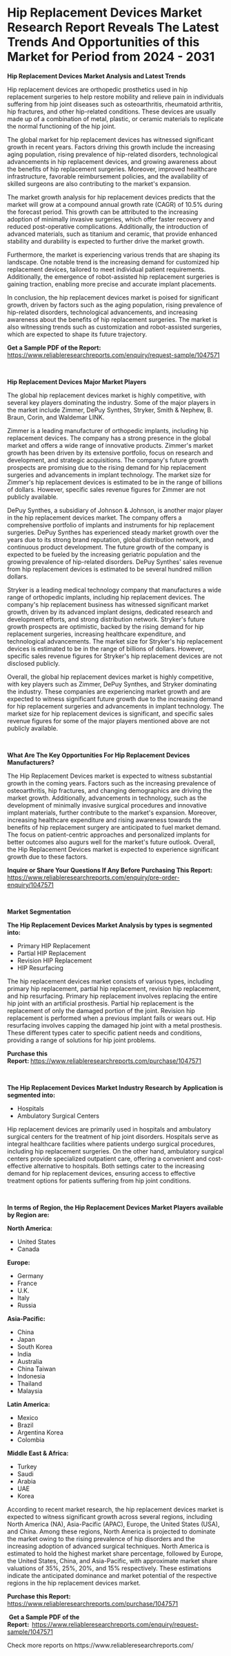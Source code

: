 <p><h1>Hip Replacement Devices Market Research Report Reveals The Latest Trends And Opportunities of this Market for Period from 2024 - 2031</h1></p><p><strong>Hip Replacement Devices Market Analysis and Latest Trends</strong></p>
<p><p>Hip replacement devices are orthopedic prosthetics used in hip replacement surgeries to help restore mobility and relieve pain in individuals suffering from hip joint diseases such as osteoarthritis, rheumatoid arthritis, hip fractures, and other hip-related conditions. These devices are usually made up of a combination of metal, plastic, or ceramic materials to replicate the normal functioning of the hip joint.</p><p>The global market for hip replacement devices has witnessed significant growth in recent years. Factors driving this growth include the increasing aging population, rising prevalence of hip-related disorders, technological advancements in hip replacement devices, and growing awareness about the benefits of hip replacement surgeries. Moreover, improved healthcare infrastructure, favorable reimbursement policies, and the availability of skilled surgeons are also contributing to the market's expansion.</p><p>The market growth analysis for hip replacement devices predicts that the market will grow at a compound annual growth rate (CAGR) of 10.5% during the forecast period. This growth can be attributed to the increasing adoption of minimally invasive surgeries, which offer faster recovery and reduced post-operative complications. Additionally, the introduction of advanced materials, such as titanium and ceramic, that provide enhanced stability and durability is expected to further drive the market growth.</p><p>Furthermore, the market is experiencing various trends that are shaping its landscape. One notable trend is the increasing demand for customized hip replacement devices, tailored to meet individual patient requirements. Additionally, the emergence of robot-assisted hip replacement surgeries is gaining traction, enabling more precise and accurate implant placements.</p><p>In conclusion, the hip replacement devices market is poised for significant growth, driven by factors such as the aging population, rising prevalence of hip-related disorders, technological advancements, and increasing awareness about the benefits of hip replacement surgeries. The market is also witnessing trends such as customization and robot-assisted surgeries, which are expected to shape its future trajectory.</p></p>
<p><strong>Get a Sample PDF of the Report:&nbsp;</strong> <a href="https://www.reliableresearchreports.com/enquiry/request-sample/1047571">https://www.reliableresearchreports.com/enquiry/request-sample/1047571</a></p>
<p>&nbsp;</p>
<p><strong>Hip Replacement Devices Major Market Players</strong></p>
<p><p>The global hip replacement devices market is highly competitive, with several key players dominating the industry. Some of the major players in the market include Zimmer, DePuy Synthes, Stryker, Smith & Nephew, B. Braun, Corin, and Waldemar LINK.</p><p>Zimmer is a leading manufacturer of orthopedic implants, including hip replacement devices. The company has a strong presence in the global market and offers a wide range of innovative products. Zimmer's market growth has been driven by its extensive portfolio, focus on research and development, and strategic acquisitions. The company's future growth prospects are promising due to the rising demand for hip replacement surgeries and advancements in implant technology. The market size for Zimmer's hip replacement devices is estimated to be in the range of billions of dollars. However, specific sales revenue figures for Zimmer are not publicly available.</p><p>DePuy Synthes, a subsidiary of Johnson & Johnson, is another major player in the hip replacement devices market. The company offers a comprehensive portfolio of implants and instruments for hip replacement surgeries. DePuy Synthes has experienced steady market growth over the years due to its strong brand reputation, global distribution network, and continuous product development. The future growth of the company is expected to be fueled by the increasing geriatric population and the growing prevalence of hip-related disorders. DePuy Synthes' sales revenue from hip replacement devices is estimated to be several hundred million dollars.</p><p>Stryker is a leading medical technology company that manufactures a wide range of orthopedic implants, including hip replacement devices. The company's hip replacement business has witnessed significant market growth, driven by its advanced implant designs, dedicated research and development efforts, and strong distribution network. Stryker's future growth prospects are optimistic, backed by the rising demand for hip replacement surgeries, increasing healthcare expenditure, and technological advancements. The market size for Stryker's hip replacement devices is estimated to be in the range of billions of dollars. However, specific sales revenue figures for Stryker's hip replacement devices are not disclosed publicly.</p><p>Overall, the global hip replacement devices market is highly competitive, with key players such as Zimmer, DePuy Synthes, and Stryker dominating the industry. These companies are experiencing market growth and are expected to witness significant future growth due to the increasing demand for hip replacement surgeries and advancements in implant technology. The market size for hip replacement devices is significant, and specific sales revenue figures for some of the major players mentioned above are not publicly available.</p></p>
<p>&nbsp;</p>
<p><strong>What Are The Key Opportunities For Hip Replacement Devices Manufacturers?</strong></p>
<p><p>The Hip Replacement Devices market is expected to witness substantial growth in the coming years. Factors such as the increasing prevalence of osteoarthritis, hip fractures, and changing demographics are driving the market growth. Additionally, advancements in technology, such as the development of minimally invasive surgical procedures and innovative implant materials, further contribute to the market's expansion. Moreover, increasing healthcare expenditure and rising awareness towards the benefits of hip replacement surgery are anticipated to fuel market demand. The focus on patient-centric approaches and personalized implants for better outcomes also augurs well for the market's future outlook. Overall, the Hip Replacement Devices market is expected to experience significant growth due to these factors.</p></p>
<p><strong>Inquire or Share Your Questions If Any Before Purchasing This Report:</strong> <a href="https://www.reliableresearchreports.com/enquiry/pre-order-enquiry/1047571">https://www.reliableresearchreports.com/enquiry/pre-order-enquiry/1047571</a></p>
<p>&nbsp;</p>
<p><strong>Market Segmentation</strong></p>
<p><strong>The Hip Replacement Devices Market Analysis by types is segmented into:</strong></p>
<p><ul><li>Primary HIP Replacement</li><li>Partial HIP Replacement</li><li>Revision HIP Replacement</li><li>HIP Resurfacing</li></ul></p>
<p><p>The hip replacement devices market consists of various types, including primary hip replacement, partial hip replacement, revision hip replacement, and hip resurfacing. Primary hip replacement involves replacing the entire hip joint with an artificial prosthesis. Partial hip replacement is the replacement of only the damaged portion of the joint. Revision hip replacement is performed when a previous implant fails or wears out. Hip resurfacing involves capping the damaged hip joint with a metal prosthesis. These different types cater to specific patient needs and conditions, providing a range of solutions for hip joint problems.</p></p>
<p><strong>Purchase this Report:&nbsp;</strong><a href="https://www.reliableresearchreports.com/purchase/1047571">https://www.reliableresearchreports.com/purchase/1047571</a></p>
<p>&nbsp;</p>
<p><strong>The Hip Replacement Devices Market Industry Research by Application is segmented into:</strong></p>
<p><ul><li>Hospitals</li><li>Ambulatory Surgical Centers</li></ul></p>
<p><p>Hip replacement devices are primarily used in hospitals and ambulatory surgical centers for the treatment of hip joint disorders. Hospitals serve as integral healthcare facilities where patients undergo surgical procedures, including hip replacement surgeries. On the other hand, ambulatory surgical centers provide specialized outpatient care, offering a convenient and cost-effective alternative to hospitals. Both settings cater to the increasing demand for hip replacement devices, ensuring access to effective treatment options for patients suffering from hip joint conditions.</p></p>
<p>&nbsp;</p>
<p><strong>In terms of Region, the Hip Replacement Devices Market Players available by Region are:</strong></p>
<p>
    <p> <strong> North America: </strong>
        <ul>
            <li>United States</li>
            <li>Canada</li>
        </ul>
        </p> 
    <p> <strong> Europe: </strong>
        <ul>
            <li>Germany</li>
            <li>France</li>
            <li>U.K.</li>
            <li>Italy</li>
            <li>Russia</li>
        </ul>
        </p> 
    <p> <strong> Asia-Pacific: </strong>
        <ul>
            <li>China</li>
            <li>Japan</li>
            <li>South Korea</li>
            <li>India</li>
            <li>Australia</li>
            <li>China Taiwan</li>
            <li>Indonesia</li>
            <li>Thailand</li>
            <li>Malaysia</li>
        </ul>
        </p> 
    <p> <strong> Latin America: </strong>
        <ul>
            <li>Mexico</li>
            <li>Brazil</li>
            <li>Argentina Korea</li>
            <li>Colombia</li>
        </ul>
        </p> 
    <p> <strong> Middle East & Africa: </strong>
        <ul>
            <li>Turkey</li>
            <li>Saudi</li>
            <li>Arabia</li>
            <li>UAE</li>
            <li>Korea</li>
        </ul>
    </p>
    </p>
<p><p>According to recent market research, the hip replacement devices market is expected to witness significant growth across several regions, including North America (NA), Asia-Pacific (APAC), Europe, the United States (USA), and China. Among these regions, North America is projected to dominate the market owing to the rising prevalence of hip disorders and the increasing adoption of advanced surgical techniques. North America is estimated to hold the highest market share percentage, followed by Europe, the United States, China, and Asia-Pacific, with approximate market share valuations of 35%, 25%, 20%, and 15% respectively. These estimations indicate the anticipated dominance and market potential of the respective regions in the hip replacement devices market.</p></p>
<p><strong>Purchase this Report: </strong><a href="https://www.reliableresearchreports.com/purchase/1047571">https://www.reliableresearchreports.com/purchase/1047571</a></p>
<p>&nbsp;<strong>Get a Sample PDF of the Report:&nbsp;&nbsp;</strong><a href="https://www.reliableresearchreports.com/enquiry/request-sample/1047571">https://www.reliableresearchreports.com/enquiry/request-sample/1047571</a></p>
<p><strong></strong></p>
<p>Check more reports on https://www.reliableresearchreports.com/</p>